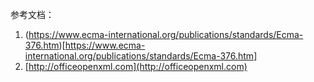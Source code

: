 参考文档：
1. (https://www.ecma-international.org/publications/standards/Ecma-376.htm)[https://www.ecma-international.org/publications/standards/Ecma-376.htm]
2. [http://officeopenxml.com](http://officeopenxml.com)